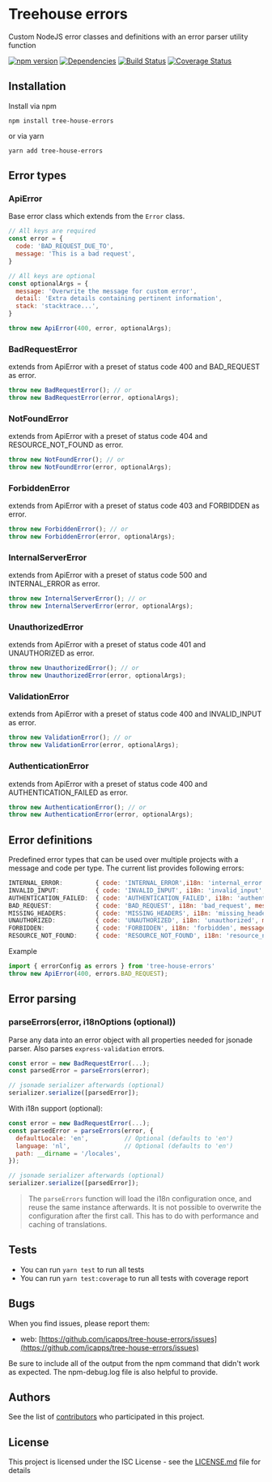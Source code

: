 # Treehouse errors

Custom NodeJS error classes and definitions with an error parser utility function

[![npm version](https://badge.fury.io/js/tree-house-errors.svg)](https://badge.fury.io/js/tree-house-errors)
[![Dependencies](https://david-dm.org/icapps/tree-house-errors.svg)](https://david-dm.org/icapps/tree-house-errors.svg)
[![Build Status](https://travis-ci.org/icapps/tree-house-errors.svg?branch=master)](https://travis-ci.org/icapps/tree-house-errors)
[![Coverage Status](https://coveralls.io/repos/github/icapps/tree-house-errors/badge.svg)](https://coveralls.io/github/icapps/tree-house-errors)

## Installation

Install via npm

```shell
npm install tree-house-errors
```

or via yarn

```shell
yarn add tree-house-errors
```

## Error types

### ApiError

Base error class which extends from the `Error` class.

```javascript
// All keys are required
const error = {
  code: 'BAD_REQUEST_DUE_TO',
  message: 'This is a bad request',
}

// All keys are optional
const optionalArgs = {
  message: 'Overwrite the message for custom error',
  detail: 'Extra details containing pertinent information',
  stack: 'stacktrace...',
}

throw new ApiError(400, error, optionalArgs);
```

### BadRequestError

extends from ApiError with a preset of status code 400 and BAD_REQUEST as error.

```javascript
throw new BadRequestError(); // or
throw new BadRequestError(error, optionalArgs);
```

### NotFoundError

extends from ApiError with a preset of status code 404 and RESOURCE_NOT_FOUND as error.

```javascript
throw new NotFoundError(); // or
throw new NotFoundError(error, optionalArgs);
```

### ForbiddenError

extends from ApiError with a preset of status code 403 and FORBIDDEN as error.

```javascript
throw new ForbiddenError(); // or
throw new ForbiddenError(error, optionalArgs);
```

### InternalServerError

extends from ApiError with a preset of status code 500 and INTERNAL_ERROR as error.

```javascript
throw new InternalServerError(); // or
throw new InternalServerError(error, optionalArgs);
```

### UnauthorizedError

extends from ApiError with a preset of status code 401 and UNAUTHORIZED as error.

```javascript
throw new UnauthorizedError(); // or
throw new UnauthorizedError(error, optionalArgs);
```

### ValidationError

extends from ApiError with a preset of status code 400 and INVALID_INPUT as error.

```javascript
throw new ValidationError(); // or
throw new ValidationError(error, optionalArgs);
```

### AuthenticationError

extends from ApiError with a preset of status code 400 and AUTHENTICATION_FAILED as error.

```javascript
throw new AuthenticationError(); // or
throw new AuthenticationError(error, optionalArgs);
```

## Error definitions

Predefined error types that can be used over multiple projects with a message and code per type. The current list provides following errors:

```javascript
INTERNAL_ERROR:         { code: 'INTERNAL_ERROR',i18n: 'internal_error',message: 'An unkown error occurred' },
INVALID_INPUT:          { code: 'INVALID_INPUT', i18n: 'invalid_input', message: 'Invalid input provided' },
AUTHENTICATION_FAILED:  { code: 'AUTHENTICATION_FAILED', i18n: 'authentication_failed', message: 'Authentication failed' },
BAD_REQUEST:            { code: 'BAD_REQUEST', i18n: 'bad_request', message: 'Bad request' },
MISSING_HEADERS:        { code: 'MISSING_HEADERS', i18n: 'missing_headers', message: 'Missing headers' },
UNAUTHORIZED:           { code: 'UNAUTHORIZED', i18n: 'unauthorized', message: 'Unauthorized' },
FORBIDDEN:              { code: 'FORBIDDEN', i18n: 'forbidden', message: 'No access' },
RESOURCE_NOT_FOUND:     { code: 'RESOURCE_NOT_FOUND', i18n: 'resource_not_found', message: 'Resource not found' },
```

Example

```javascript
import { errorConfig as errors } from 'tree-house-errors'
throw new ApiError(400, errors.BAD_REQUEST);
```

## Error parsing

### parseErrors(error, i18nOptions (optional))

Parse any data into an error object with all properties needed for jsonade parser. Also parses `express-validation` errors.

```javascript
const error = new BadRequestError(...);
const parsedError = parseErrors(error);

// jsonade serializer afterwards (optional)
serializer.serialize([parsedError]);
```

With i18n support (optional):

```javascript
const error = new BadRequestError(...);
const parsedError = parseErrors(error, {
  defaultLocale: 'en',          // Optional (defaults to 'en')
  language: 'nl',               // Optional (defaults to 'en')
  path: __dirname = '/locales',
});

// jsonade serializer afterwards (optional)
serializer.serialize([parsedError]);
```

> The `parseErrors` function will load the i18n configuration once, and reuse the same instance afterwards. It is not possible to overwrite the configuration after the first call. This has to do with performance and caching of translations.

## Tests

- You can run `yarn test` to run all tests
- You can run `yarn test:coverage` to run all tests with coverage report

## Bugs

When you find issues, please report them:

- web: [https://github.com/icapps/tree-house-errors/issues](https://github.com/icapps/tree-house-errors/issues)

Be sure to include all of the output from the npm command that didn't work as expected. The npm-debug.log file is also helpful to provide.

## Authors

See the list of [contributors](https://github.com/icapps/tree-house-errors/contributors) who participated in this project.

## License

This project is licensed under the ISC License - see the [LICENSE.md](LICENSE.md) file for details
